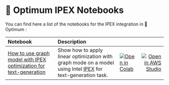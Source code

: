 # 🤗 Optimum IPEX Notebooks

You can find here a list of the notebooks for the IPEX integration in 🤗 Optimum :


| Notebook     |      Description      |   |   |
|:----------|:-------------|:-------------|------:|
| [How to use graph model with IPEX optimization for text-generation](https://github.com/huggingface/optimum-intel/blob/main/notebooks/ipex/ipex_text-generation.ipynb)| Show how to apply linear optimization with graph mode on a model using Intel [IPEX](https://github.com/intel/intel-extension-for-pytorch) for text-generation task. | [![Open in Colab](https://colab.research.google.com/assets/colab-badge.svg)](https://colab.research.google.com/github/huggingface/optimum-intel/blob/main/notebooks/ipex/ipex_text-generation.ipynb)| [![Open in AWS Studio](https://studiolab.sagemaker.aws/studiolab.svg)](https://studiolab.sagemaker.aws/import/github/huggingface/optimum-intel/blob/main/notebooks/ipex/ipex_text-generation.ipynb)|

